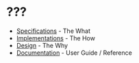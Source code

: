 # ???
- [Specifications](Specifications.md) - The What
- [Implementations](Implementations.md) - The How
- [Design](Design.md) - The Why
- [Documentation](Documentation.md) - User Guide / Reference
